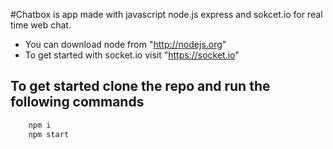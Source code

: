 #Chatbox is app made with javascript node.js express and sokcet.io for real time web chat.

- You can download node from "http://nodejs.org"
- To get started with socket.io visit "https://socket.io"

## To get started clone the repo and run the following commands

```bash
    npm i
    npm start
```